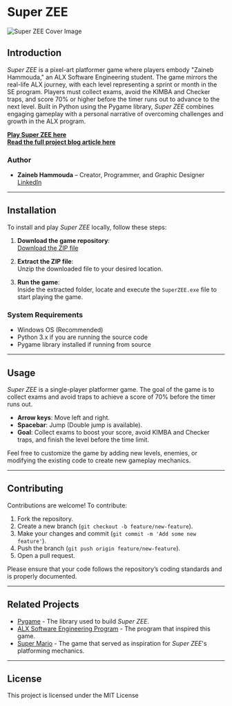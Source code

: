 # Super ZEE

![Super ZEE Cover Image](your_cover_image_url_here)

## Introduction

*Super ZEE* is a pixel-art platformer game where players embody "Zaineb Hammouda," an ALX Software Engineering student. The game mirrors the real-life ALX journey, with each level representing a sprint or month in the SE program. Players must collect exams, avoid the KIMBA and Checker traps, and score 70% or higher before the timer runs out to advance to the next level. Built in Python using the Pygame library, *Super ZEE* combines engaging gameplay with a personal narrative of overcoming challenges and growth in the ALX program.

[**Play Super ZEE here**](your_deployed_site_url_here)  
[**Read the full project blog article here**](your_blog_article_url_here)

### Author

- **Zaineb Hammouda** – Creator, Programmer, and Graphic Designer  
[LinkedIn](your_linkedin_url_here)

---

## Installation

To install and play *Super ZEE* locally, follow these steps:

1. **Download the game repository**:  
   [Download the ZIP file](your_repository_zip_url_here)

2. **Extract the ZIP file**:  
   Unzip the downloaded file to your desired location.

3. **Run the game**:  
   Inside the extracted folder, locate and execute the `SuperZEE.exe` file to start playing the game.

### System Requirements
- Windows OS (Recommended)
- Python 3.x if you are running the source code
- Pygame library installed if running from source

---

## Usage

*Super ZEE* is a single-player platformer game. The goal of the game is to collect exams and avoid traps to achieve a score of 70% before the timer runs out.

- **Arrow keys**: Move left and right.
- **Spacebar**: Jump (Double jump is available).
- **Goal**: Collect exams to boost your score, avoid KIMBA and Checker traps, and finish the level before the time limit.

Feel free to customize the game by adding new levels, enemies, or modifying the existing code to create new gameplay mechanics.

---

## Contributing

Contributions are welcome! To contribute:

1. Fork the repository.
2. Create a new branch (`git checkout -b feature/new-feature`).
3. Make your changes and commit (`git commit -m 'Add some new feature'`).
4. Push the branch (`git push origin feature/new-feature`).
5. Open a pull request.

Please ensure that your code follows the repository’s coding standards and is properly documented.

---

## Related Projects

- [Pygame](https://www.pygame.org/) - The library used to build *Super ZEE*.
- [ALX Software Engineering Program](https://www.alxafrica.com/software-engineering/) - The program that inspired this game.
- [Super Mario](https://en.wikipedia.org/wiki/Super_Mario) - The game that served as inspiration for *Super ZEE*'s platforming mechanics.

---

## License

This project is licensed under the MIT License 
